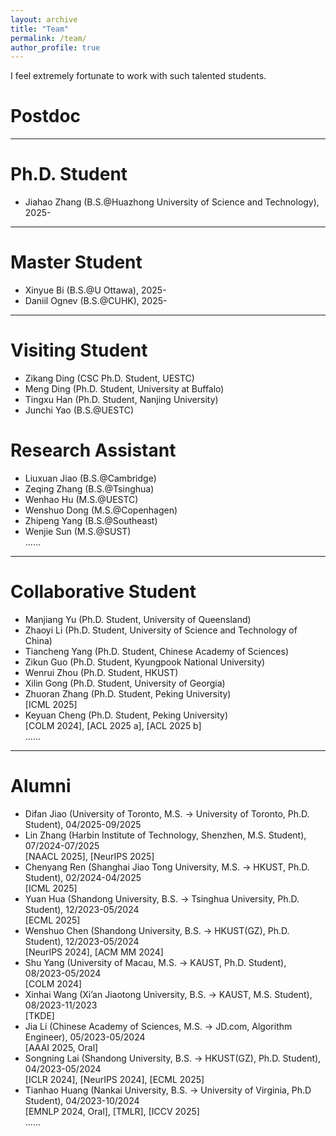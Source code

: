 ```yaml
---
layout: archive
title: "Team"
permalink: /team/
author_profile: true
---
```


I feel extremely fortunate to work with such talented students.

Postdoc
===



<hr />

Ph.D. Student
===
- Jiahao Zhang (B.S.@Huazhong University of Science and Technology), 2025- <br>

<hr />

Master Student
===
- Xinyue Bi (B.S.@U Ottawa), 2025- <br>
- Daniil Ognev (B.S.@CUHK), 2025- <br>

<hr />

Visiting Student
===
- Zikang Ding (CSC Ph.D. Student, UESTC) <br>
- Meng Ding (Ph.D. Student, University at Buffalo) <br>
- Tingxu Han (Ph.D. Student, Nanjing University) <br>
- Junchi Yao (B.S.@UESTC) <br>


Research Assistant
===
- Liuxuan Jiao (B.S.@Cambridge) <br>
- Zeqing Zhang (B.S.@Tsinghua) <br>
- Wenhao Hu (M.S.@UESTC) <br>
- Wenshuo Dong (M.S.@Copenhagen) <br>
- Zhipeng Yang (B.S.@Southeast)  <br>
- Wenjie Sun (M.S.@SUST) <br>
......


<hr />

Collaborative Student 
===
- Manjiang Yu (Ph.D. Student, University of Queensland) <br>
- Zhaoyi Li (Ph.D. Student, University of Science and Technology of China) <br>
- Tiancheng Yang (Ph.D. Student, Chinese Academy of Sciences) <br>
- Zikun Guo (Ph.D. Student, Kyungpook National University) <br>
- Wenrui Zhou (Ph.D. Student, HKUST) <br>
- Xilin Gong (Ph.D. Student, University of Georgia) <br>
- Zhuoran Zhang (Ph.D. Student, Peking University) <br>
[ICML 2025]
- Keyuan Cheng (Ph.D. Student, Peking University) <br>
[COLM 2024], [ACL 2025 a], [ACL 2025 b] <br>
......


<hr />


Alumni 
===
- Difan Jiao (University of Toronto, M.S. -> University of Toronto, Ph.D. Student), 04/2025-09/2025 <br>
- Lin Zhang (Harbin Institute of Technology, Shenzhen, M.S. Student), 07/2024-07/2025 <br>
[NAACL 2025], [NeurIPS 2025]
- Chenyang Ren (Shanghai Jiao Tong University, M.S. -> HKUST, Ph.D. Student), 02/2024-04/2025 <br>
[ICML 2025]
- Yuan Hua (Shandong University, B.S. -> Tsinghua University, Ph.D. Student), 12/2023-05/2024 <br>
[ECML 2025]
- Wenshuo Chen (Shandong University, B.S. -> HKUST(GZ), Ph.D. Student), 12/2023-05/2024 <br>
[NeurIPS 2024], [ACM MM 2024]
- Shu Yang (University of Macau, M.S. -> KAUST, Ph.D. Student), 08/2023-05/2024  <br>
[COLM 2024]
- Xinhai Wang (Xi’an Jiaotong University, B.S. -> KAUST, M.S. Student), 08/2023-11/2023  <br>
[TKDE]
- Jia Li (Chinese Academy of Sciences, M.S. -> JD.com, Algorithm Engineer), 05/2023-05/2024 <br>
[AAAI 2025, Oral]
- Songning Lai (Shandong University, B.S. -> HKUST(GZ), Ph.D. Student), 04/2023-05/2024 <br>
[ICLR 2024], [NeurIPS 2024], [ECML 2025]
- Tianhao Huang (Nankai University, B.S. -> University of Virginia, Ph.D Student), 04/2023-10/2024 <br>
[EMNLP 2024, Oral], [TMLR], [ICCV 2025] <br>
......
